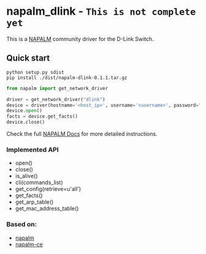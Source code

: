 # napalm_dlink - `This is not complete yet`

This is a [NAPALM](https://github.com/napalm-automation/napalm) community driver for the D-Link Switch.

## Quick start
```
python setup.py sdist
pip install ./dist/napalm-dlink-0.1.1.tar.gz
```
```python
from napalm import get_network_driver

driver = get_network_driver("dlink")
device = driver(hostname='<host_ip>', username='<username>', password="<password>", optional_args = {'transport': 'telnet'})
device.open()
facts = device.get_facts()
device.close()
```

Check the full [NAPALM Docs](https://napalm.readthedocs.io/en/latest/index.html) for more detailed instructions.

### Implemented API
* open()
* close()
* is_alive()
* cli(commands_list)
* get_config(retrieve=u'all')
* get_facts()
* get_arp_table()
* get_mac_address_table() 

### Based on:
* [napalm](https://github.com/napalm-automation/napalm)
* [napalm-ce](https://github.com/napalm-automation-community/napalm-ce)